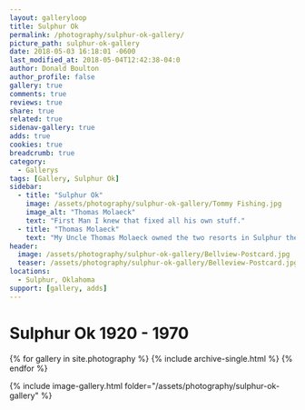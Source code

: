 ```yaml
---
layout: galleryloop
title: Sulphur Ok
permalink: /photography/sulphur-ok-gallery/
picture_path: sulphur-ok-gallery
date: 2018-05-03 16:18:01 -0600
last_modified_at: 2018-05-04T12:42:38-04:0
author: Donald Boulton
author_profile: false
gallery: true
comments: true
reviews: true
share: true
related: true
sidenav-gallery: true
adds: true
cookies: true
breadcrumb: true
category:
  - Gallerys
tags: [Gallery, Sulphur Ok] 
sidebar:
  - title: "Sulphur Ok"
    image: /assets/photography/sulphur-ok-gallery/Tommy Fishing.jpg
    image_alt: "Thomas Molaeck"
    text: "First Man I knew that fixed all his own stuff."
  - title: "Thomas Molaeck"
    text: "My Uncle Thomas Molaeck owned the two resorts in Sulphur the Vendome and Belview. Spent every summer helping with the pools and resorts started painting the pools with white wash when I was 3. First Man I knew that fixed all his own stuff. If you own it you better be able to fix it!"
header:
  image: /assets/photography/sulphur-ok-gallery/Bellview-Postcard.jpg
  teaser: /assets/photography/sulphur-ok-gallery/Belleview-Postcard.jpg
locations:
  - Sulphur, Oklahoma
support: [gallery, adds]
---
```

# Sulphur Ok 1920 - 1970

{% for gallery in site.photography %}
  {% include archive-single.html %}
{% endfor %}

{% include image-gallery.html folder="/assets/photography/sulphur-ok-gallery" %}